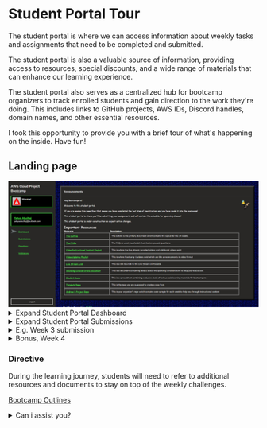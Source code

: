 # Student Portal Tour

The student portal is where we can access information about weekly tasks and assignments that need to be completed and submitted.

The student portal is also a valuable source of information, providing access to resources, special discounts, and a wide range of materials that can enhance our learning experience.

The student portal also serves as a centralized hub for bootcamp organizers to track enrolled students and gain direction to the work they're doing. This includes links to GitHub projects, AWS IDs, Discord handles, domain names, and other essential resources.

I took this opportunity to provide you with a brief tour of what's happening on the inside. Have fun!


## Landing page
<img src="../assets/Student-Portal/student-portal-main.png">

<details>

<summary>
Expand Student Portal Dashboard
</summary>

This is where the important links for the student to identify and navigate are located.

<img src="../assets/Student-Portal/1 important res section.png">

</details>




<details>

<summary>
Expand Student Portal Submissions
</summary>

This section is where the student is required to submit weekly To-Do tasks.

<img src="../assets/Student-Portal/2 submissions.png">
</details>


<details>
<summary>
E.g. Week 3 submission
</summary>

In here, student can find guidance and direction what he should complete and get done.

<img src="../assets/Student-Portal/3 sample for week 3.png">

A good portion of each week is spent explaining a summary of the work completed. 


<img src="../assets/Student-Portal/4 to do-s list and quizes section.png">

Being transparent and saying exactly what you practiced and not making it difficult for yourself and your supervisor to grade you.

</details>

<details>
<summary>
Bonus, Week 4 
</summary>

<img src="../assets/Student-Portal/sql week.png">

**Overall:**
<img src="../assets/Student-Portal/latest stats.png">

</details>




### Directive
During the learning journey, students will need to refer to additional resources and documents to stay on top of the weekly challenges.

[Bootcamp Outlines](https://docs.google.com/document/d/19XMyd5zCk7S9QT2q1_Cg-wvbnBwOge7EgzgvtVCgcz0/mobilebasic#h.phh8kngo2rl7)

<details>
<summary>
Can i assist you?</summary>

I'm always here to help out friends, and I'd be happy to receive an email from you !<br>

If you have any questions or concerns, please do not hesitate to contact me.<br>


You can connect with me on LinkedIn as well from [here](https://www.linkedin.com/in/yahya-abulhaj/).
</details>
